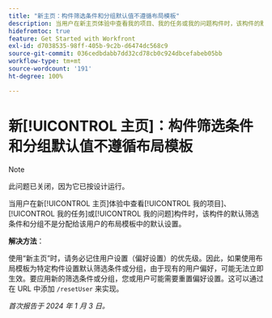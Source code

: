 ```yaml
---
title: "新主页：构件筛选条件和分组默认值不遵循布局模板"
description: 当用户在新主页体验中查看我的项目、我的任务或我的问题构件时，该构件的默认筛选条件和分组不是分配给该用户的布局模板中的默认设置。
hidefromtoc: true
feature: Get Started with Workfront
exl-id: d7038535-98ff-405b-9c2b-d6474dc568c9
source-git-commit: 036cedbdabb7dd32cd78cb0c924dbcefabeb05bb
workflow-type: tm+mt
source-wordcount: '191'
ht-degree: 100%

---
```


# 新[!UICONTROL 主页]：构件筛选条件和分组默认值不遵循布局模板

>[!NOTE]
>
>此问题已关闭，因为它已按设计运行。

当用户在新[!UICONTROL 主页]体验中查看[!UICONTROL 我的项目]、[!UICONTROL 我的任务]或[!UICONTROL 我的问题]构件时，该构件的默认筛选条件和分组不是分配给该用户的布局模板中的默认设置。

**解决方法**：

使用“新主页”时，请务必记住用户设置（偏好设置）的优先级。因此，如果使用布局模板为特定构件设置默认筛选条件或分组，由于现有的用户偏好，可能无法立即生效。要应用新的筛选条件或分组，您或用户可能需要重置偏好设置。这可以通过在 URL 中添加 `/resetUser` 来实现。

_首次报告于 2024 年 1 月 3 日。_
